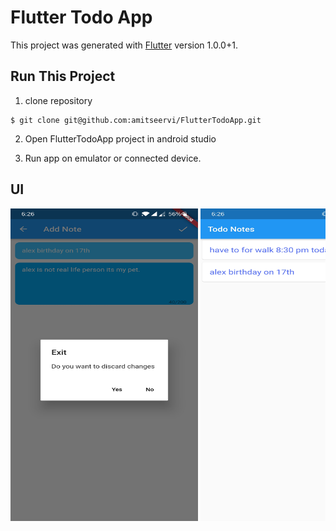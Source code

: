 # Flutter Todo App

This project was generated with [Flutter](https://flutter.dev) version 1.0.0+1.

## Run This Project
  
  1. clone repository
  
  ```
  $ git clone git@github.com:amitseervi/FlutterTodoApp.git
  ```
  
  2. Open FlutterTodoApp project in android studio

  3. Run app on emulator or connected device.

## UI

<div style="width: auto; height: 500px; overflow-x: scroll;overflow-y: hidden;white-space: nowrap;">
<img src="/images/ss1.jpg" width="300" height="500">
<img src="/images/ss2.jpg" width="300" height="500">
<img src="/images/ss3.jpg" width="300" height="500">
<img src="/images/ss4.jpg" width="300" height="500">

</div>
